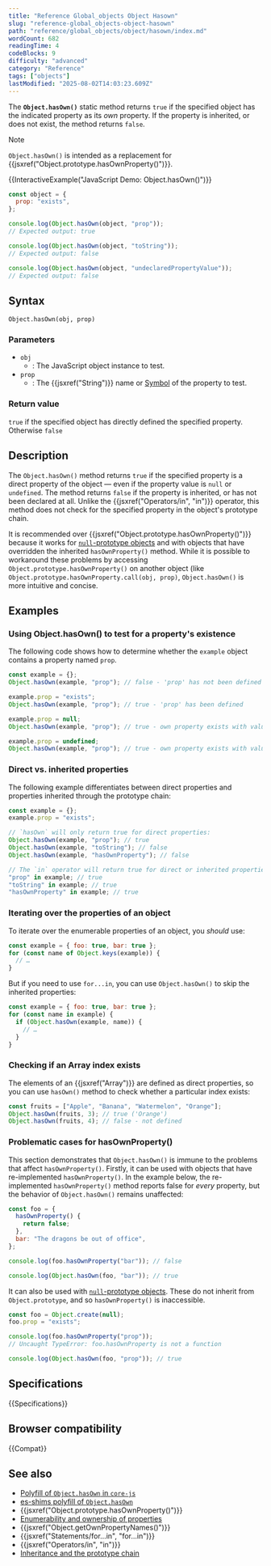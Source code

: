 ```yaml
---
title: "Reference Global_objects Object Hasown"
slug: "reference-global_objects-object-hasown"
path: "reference/global_objects/object/hasown/index.md"
wordCount: 682
readingTime: 4
codeBlocks: 9
difficulty: "advanced"
category: "Reference"
tags: ["objects"]
lastModified: "2025-08-02T14:03:23.609Z"
---
```



The **`Object.hasOwn()`** static method returns `true` if the specified object has the indicated property as its _own_ property. If the property is inherited, or does not exist, the method returns `false`.

> [!NOTE]
> `Object.hasOwn()` is intended as a replacement for {{jsxref("Object.prototype.hasOwnProperty()")}}.

{{InteractiveExample("JavaScript Demo: Object.hasOwn()")}}

```js interactive-example
const object = {
  prop: "exists",
};

console.log(Object.hasOwn(object, "prop"));
// Expected output: true

console.log(Object.hasOwn(object, "toString"));
// Expected output: false

console.log(Object.hasOwn(object, "undeclaredPropertyValue"));
// Expected output: false
```

## Syntax

```js-nolint
Object.hasOwn(obj, prop)
```

### Parameters

- `obj`
  - : The JavaScript object instance to test.
- `prop`
  - : The {{jsxref("String")}} name or [Symbol](/en-US/docs/Web/JavaScript/Reference/Global_Objects/Symbol) of the property to test.

### Return value

`true` if the specified object has directly defined the specified property. Otherwise `false`

## Description

The `Object.hasOwn()` method returns `true` if the specified property is a direct property of the object — even if the property value is `null` or `undefined`. The method returns `false` if the property is inherited, or has not been declared at all. Unlike the {{jsxref("Operators/in", "in")}} operator, this method does not check for the specified property in the object's prototype chain.

It is recommended over {{jsxref("Object.prototype.hasOwnProperty()")}} because it works for [`null`-prototype objects](/en-US/docs/Web/JavaScript/Reference/Global_Objects/Object#null-prototype_objects) and with objects that have overridden the inherited `hasOwnProperty()` method. While it is possible to workaround these problems by accessing `Object.prototype.hasOwnProperty()` on another object (like `Object.prototype.hasOwnProperty.call(obj, prop)`, `Object.hasOwn()` is more intuitive and concise.

## Examples

### Using Object.hasOwn() to test for a property's existence

The following code shows how to determine whether the `example` object contains a property named `prop`.

```js
const example = {};
Object.hasOwn(example, "prop"); // false - 'prop' has not been defined

example.prop = "exists";
Object.hasOwn(example, "prop"); // true - 'prop' has been defined

example.prop = null;
Object.hasOwn(example, "prop"); // true - own property exists with value of null

example.prop = undefined;
Object.hasOwn(example, "prop"); // true - own property exists with value of undefined
```

### Direct vs. inherited properties

The following example differentiates between direct properties and properties inherited through the prototype chain:

```js
const example = {};
example.prop = "exists";

// `hasOwn` will only return true for direct properties:
Object.hasOwn(example, "prop"); // true
Object.hasOwn(example, "toString"); // false
Object.hasOwn(example, "hasOwnProperty"); // false

// The `in` operator will return true for direct or inherited properties:
"prop" in example; // true
"toString" in example; // true
"hasOwnProperty" in example; // true
```

### Iterating over the properties of an object

To iterate over the enumerable properties of an object, you _should_ use:

```js
const example = { foo: true, bar: true };
for (const name of Object.keys(example)) {
  // …
}
```

But if you need to use `for...in`, you can use `Object.hasOwn()` to skip the inherited properties:

```js
const example = { foo: true, bar: true };
for (const name in example) {
  if (Object.hasOwn(example, name)) {
    // …
  }
}
```

### Checking if an Array index exists

The elements of an {{jsxref("Array")}} are defined as direct properties, so you can use `hasOwn()` method to check whether a particular index exists:

```js
const fruits = ["Apple", "Banana", "Watermelon", "Orange"];
Object.hasOwn(fruits, 3); // true ('Orange')
Object.hasOwn(fruits, 4); // false - not defined
```

### Problematic cases for hasOwnProperty()

This section demonstrates that `Object.hasOwn()` is immune to the problems that affect `hasOwnProperty()`. Firstly, it can be used with objects that have re-implemented `hasOwnProperty()`. In the example below, the re-implemented `hasOwnProperty()` method reports false for _every_ property, but the behavior of `Object.hasOwn()` remains unaffected:

```js
const foo = {
  hasOwnProperty() {
    return false;
  },
  bar: "The dragons be out of office",
};

console.log(foo.hasOwnProperty("bar")); // false

console.log(Object.hasOwn(foo, "bar")); // true
```

It can also be used with [`null`-prototype objects](/en-US/docs/Web/JavaScript/Reference/Global_Objects/Object#null-prototype_objects). These do not inherit from `Object.prototype`, and so `hasOwnProperty()` is inaccessible.

```js
const foo = Object.create(null);
foo.prop = "exists";

console.log(foo.hasOwnProperty("prop"));
// Uncaught TypeError: foo.hasOwnProperty is not a function

console.log(Object.hasOwn(foo, "prop")); // true
```

## Specifications

{{Specifications}}

## Browser compatibility

{{Compat}}

## See also

- [Polyfill of `Object.hasOwn` in `core-js`](https://github.com/zloirock/core-js#ecmascript-object)
- [es-shims polyfill of `Object.hasOwn`](https://www.npmjs.com/package/object.hasown)
- {{jsxref("Object.prototype.hasOwnProperty()")}}
- [Enumerability and ownership of properties](/en-US/docs/Web/JavaScript/Guide/Enumerability_and_ownership_of_properties)
- {{jsxref("Object.getOwnPropertyNames()")}}
- {{jsxref("Statements/for...in", "for...in")}}
- {{jsxref("Operators/in", "in")}}
- [Inheritance and the prototype chain](/en-US/docs/Web/JavaScript/Guide/Inheritance_and_the_prototype_chain)
